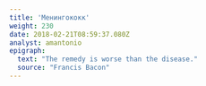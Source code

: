 ```yaml
---
title: 'Менингококк'
weight: 230
date: 2018-02-21T08:59:37.080Z
analyst: amantonio
epigraph:
  text: "The remedy is worse than the disease."
  source: "Francis Bacon"
---
```

